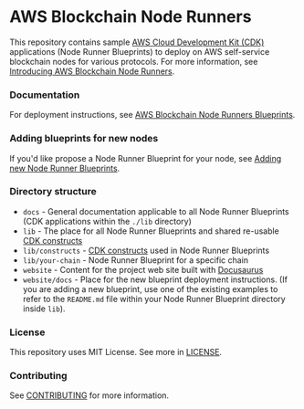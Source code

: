 # AWS Blockchain Node Runners

This repository contains sample [AWS Cloud Development Kit (CDK)](https://aws.amazon.com/cdk/) applications (Node Runner Blueprints) to deploy on AWS self-service blockchain nodes for various protocols. For more information, see [Introducing AWS Blockchain Node Runners](https://aws-samples.github.io/aws-blockchain-node-runners/docs/intro).

### Documentation
For deployment instructions, see [AWS Blockchain Node Runners Blueprints](https://aws-samples.github.io/aws-blockchain-node-runners/docs/Blueprints/intro).

### Adding blueprints for new nodes

If you'd like propose a Node Runner Blueprint for your node, see [Adding new Node Runner Blueprints](./docs/adding-new-nodes.md).

### Directory structure

- `docs` - General documentation applicable to all Node Runner Blueprints (CDK applications within the `./lib` directory)
- `lib` - The place for all Node Runner Blueprints and shared re-usable [CDK constructs](https://docs.aws.amazon.com/cdk/v2/guide/constructs.html)
- `lib/constructs` - [CDK constructs](https://docs.aws.amazon.com/cdk/v2/guide/constructs.html) used in Node Runner Blueprints
- `lib/your-chain` - Node Runner Blueprint for a specific chain
- `website` - Content for the project web site built with [Docusaurus](https://docusaurus.io/)
- `website/docs` - Place for the new blueprint deployment instructions. (If you are adding a new blueprint, use one of the existing examples to refer to the `README.md` file within your Node Runner Blueprint directory inside `lib`).

### License
This repository uses MIT License. See more in [LICENSE](./LICENSE).

### Contributing
See [CONTRIBUTING](./CONTRIBUTING.md) for more information.
